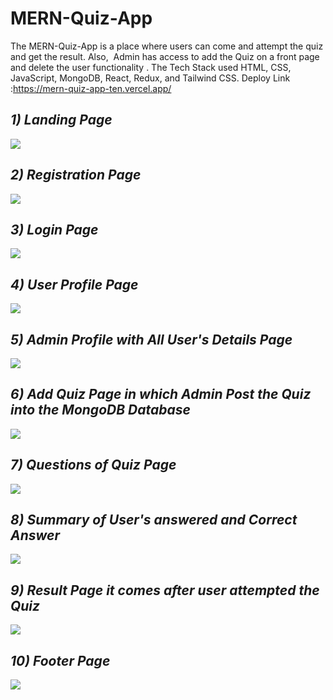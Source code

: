# MERN-Quiz-App
The MERN-Quiz-App is a place where users can come and attempt the quiz and get the result. Also,  Admin has access to add the Quiz on a front page and delete the user functionality . The Tech Stack used HTML, CSS, JavaScript, MongoDB, React, Redux, and Tailwind CSS. Deploy Link :https://mern-quiz-app-ten.vercel.app/
<i><h2>1) Landing Page</h2></i>
<img src="file:///C:/Users/HP/Pictures/land.jpg"/>
<i><h2>2) Registration Page</h2></i>
<img src="https://user-images.githubusercontent.com/97445870/183289419-f87ff37b-3623-43b7-ba62-b0d3a00aee22.png"/>
<i><h2>3) Login Page</h2></i>
<img src="C:\Users\HP\Pictures\Screenshots\Screenshot (43).png"/>
<i><h2>4) User Profile Page</h2></i>
<img src="https://user-images.githubusercontent.com/97445870/183289427-5ec96a82-bac5-48eb-95ca-a3bc52f66c6c.png"/>
<i><h2>5) Admin Profile with All User's Details Page</h2></i>
<img src="https://user-images.githubusercontent.com/97445870/183289430-05895b5f-d208-4e47-8100-8f7b04d79505.png"/>
<i><h2>6) Add Quiz Page in which Admin Post the Quiz into the MongoDB Database</h2></i>
<img src="https://user-images.githubusercontent.com/97445870/183289441-0be05676-c1bc-40cd-a5e6-77f58b584ee9.png"/>
<i><h2>7) Questions of Quiz Page </h2></i>
<img src="https://user-images.githubusercontent.com/97445870/183289932-ba457305-485e-4066-b0bd-ef2cc3be88b5.png"/>
<i><h2>8) Summary of User's answered and Correct Answer </h2></i>
<img src="https://user-images.githubusercontent.com/97445870/185743768-650a3b06-61a4-4833-a8e3-087ebe99759f.png"/>
<i><h2>9) Result Page it comes after user attempted the Quiz</h2></i>
<img src="https://user-images.githubusercontent.com/97445870/183289452-7109adfa-58f5-4412-87f7-bbaa0bf761a9.png"/>
<i><h2>10) Footer Page</h2></i>
<img src="https://user-images.githubusercontent.com/97445870/183289598-dd60cb2c-05df-4ae8-9048-b2f127d1122f.png"/>

